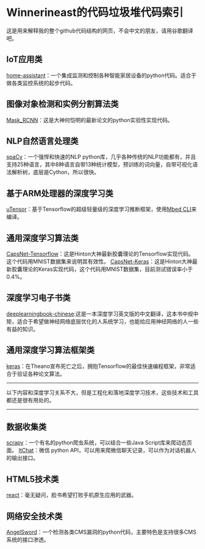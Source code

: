 # Winnerineast的代码垃圾堆代码索引
这是用来解释我的整个github代码结构的网页，不会中文的朋友，请用谷歌翻译吧。
## IoT应用类
[home-assistant](https://github.com/winnerineast/home-assistant)：一个集成监测和控制各种智能家居设备的python代码。适合于做各类监控系统的起步代码。

## 图像对象检测和实例分割算法类
[Mask_RCNN](https://github.com/winnerineast/Mask_RCNN)：这是大神何恺明的最新论文的python实验性实现代码。

## NLP自然语言处理类
[spaCy](https://github.com/winnerineast/spaCy)：一个强悍和快速的NLP python库，几乎各种传统的NLP功能都有，并且支持25种语言，其中8种语言自带13种统计模型，预训练的词向量，自带可视化语法解析树，底层是Cython，所以很快。

## 基于ARM处理器的深度学习类
[uTensor](https://github.com/winnerineast/uTensor)：基于Tensorflow的超级轻量级的深度学习推断框架，使用[Mbed CLI](https://github.com/ARMmbed/mbed-cli)来编译。

## 通用深度学习算法类
[CapsNet-Tensorflow](https://github.com/winnerineast/CapsNet-Tensorflow)：这是Hinton大神最新胶囊理论的Tensorflow实现代码。这个代码用MNIST数据集来说明其有效性。
[CapsNet-Keras](https://github.com/winnerineast/CapsNet-Keras)：这是Hinton大神最新胶囊理论的Keras实现代码，这个代码用MNIST数据集，目前测试错误率小于0.4%。

## 深度学习电子书类
[deeplearningbook-chinese](https://github.com/winnerineast/deeplearningbook-chinese):这是一本深度学习英文版的中文翻译，这本书中规中矩，适合于希望做神经网络底层优化的人系统学习，也能给应用神经网络的人一些有益的知识。

## 通用深度学习算法框架类
[keras](https://github.com/winnerineast/keras)：在Theano宣布死亡之后，拥抱Tensorflow的最佳快速编程框架，非常适合于验证各种论文算法。

******************************************************************************************************************************
以下内容和深度学习关系不大，但是工程化和落地深度学习技术，这些技术和工具都还是很有用处的。
******************************************************************************************************************************
## 数据收集类
[scrapy](https://github.com/winnerineast/scrapy)：一个有名的python爬虫系统，可以结合一些Java Script库来爬动态页面。
[ItChat](https://github.com/winnerineast/ItChat)：微信 python API，可以用来爬微信聊天记录，可以作为对话机器人的输出接口。

## HTML5技术类
[react](https://github.com/winnerineast/react)：毫无疑问，脸书希望打败手机原生应用的武器。

## 网络安全技术类
[AngelSword](https://github.com/winnerineast/AngelSword)：一个检测各类CMS漏洞的python代码，主要特色是支持很多CMS系统的接口渗透。
